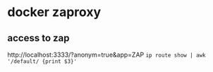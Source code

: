 # docker zaproxy

## access to zap
http://localhost:3333/?anonym=true&app=ZAP
`ip route show | awk '/default/ {print $3}'`
